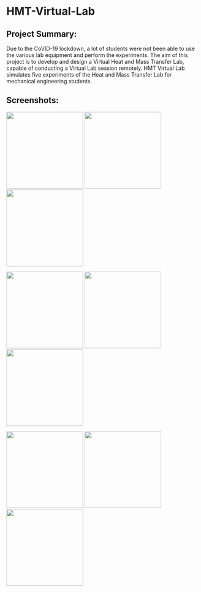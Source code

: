 # HMT-Virtual-Lab
## Project Summary:
Due to the CoVID-19 lockdown, a lot of students were not been able to use the various lab equipment and perform the experiments.
The aim of this project is to develop and design a Virtual Heat and Mass Transfer Lab, capable of conducting a Virtual Lab session remotely. 
HMT Virtual Lab simulates five experiments of the Heat and Mass Transfer Lab for mechanical engineering students.

## Screenshots:
<p float="left">
<img src="https://user-images.githubusercontent.com/54908741/189826846-b760d34d-deb9-4122-8a94-feb35ddaf6a5.jpeg" width="200">
<img src="https://user-images.githubusercontent.com/54908741/189826830-42bcc0c8-9315-4c25-9280-ccd7e01623c7.jpeg" width="200"> 
<img src="https://user-images.githubusercontent.com/54908741/189826881-147a1861-d888-47bb-8628-b11c93e43f36.jpeg" width="200">
</p>

<p float="left">
<img src="https://user-images.githubusercontent.com/54908741/189826899-9fad9aeb-1d1c-49b1-b174-7ba88f897d7a.jpeg" width="200">
<img src="https://user-images.githubusercontent.com/54908741/189826917-024c1ea9-a0ce-41fc-9e7f-e02ad482a2f6.jpeg" width="200"> 
<img src="https://user-images.githubusercontent.com/54908741/189826926-702ee906-783e-4fd2-a1af-515ee5d367be.jpeg" width="200">
</p>

<p float="left">
<img src="https://user-images.githubusercontent.com/54908741/189826944-637d4a35-c6ef-4e85-98bc-d0884f9b8f51.jpeg" width="200">
<img src="https://user-images.githubusercontent.com/54908741/189826958-217199cf-f206-4a1f-9153-91f5265b2169.jpeg" width="200"> 
<img src="https://user-images.githubusercontent.com/54908741/189826968-5b579b75-f3f2-429a-be58-6b52e13cb46b.jpeg" width="200">
</p>
